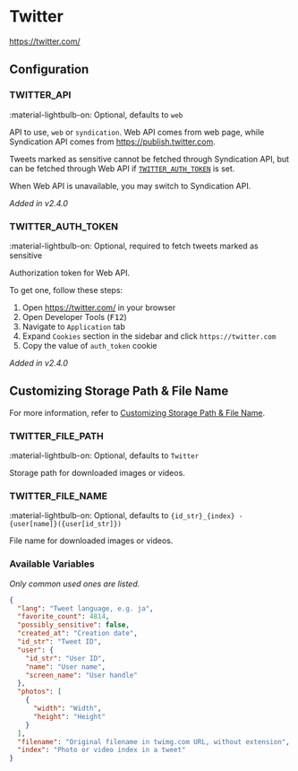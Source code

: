 # Twitter

<https://twitter.com/>

## Configuration

### TWITTER_API

:material-lightbulb-on: Optional, defaults to `web`

API to use, `web` or `syndication`. Web API comes from web page, while Syndication API comes from <https://publish.twitter.com>.

Tweets marked as sensitive cannot be fetched through Syndication API, but can be fetched through Web API if [`TWITTER_AUTH_TOKEN`](#twitter_auth_token) is set.

When Web API is unavailable, you may switch to Syndication API.

_Added in v2.4.0_

### TWITTER_AUTH_TOKEN

:material-lightbulb-on: Optional, required to fetch tweets marked as sensitive

Authorization token for Web API.

To get one, follow these steps:

1. Open <https://twitter.com/> in your browser
2. Open Developer Tools (<kbd>F12</kbd>)
3. Navigate to `Application` tab
4. Expand `Cookies` section in the sidebar and click `https://twitter.com`
5. Copy the value of `auth_token` cookie

_Added in v2.4.0_

## Customizing Storage Path & File Name

For more information, refer to [Customizing Storage Path & File Name](./index.md/#customizing-storage-path--file-name).

### TWITTER_FILE_PATH

:material-lightbulb-on: Optional, defaults to `Twitter`

Storage path for downloaded images or videos.

### TWITTER_FILE_NAME

:material-lightbulb-on: Optional, defaults to `{id_str}_{index} - {user[name]}({user[id_str]})`

File name for downloaded images or videos.

### Available Variables

_Only common used ones are listed._

```json
{
  "lang": "Tweet language, e.g. ja",
  "favorite_count": 4814,
  "possibly_sensitive": false,
  "created_at": "Creation date",
  "id_str": "Tweet ID",
  "user": {
    "id_str": "User ID",
    "name": "User name",
    "screen_name": "User handle"
  },
  "photos": [
    {
      "width": "Width",
      "height": "Height"
    }
  ],
  "filename": "Original filename in twimg.com URL, without extension",
  "index": "Photo or video index in a tweet"
}
```
